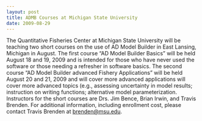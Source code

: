 ```yaml
---
layout: post
title: ADMB Courses at Michigan State University 
date: 2009-08-29
---
```


The Quantitative Fisheries Center at Michigan State University will be teaching two short courses on the use of AD Model Builder in East Lansing, Michigan in August.  The first course “AD Model Builder Basics” will be held August 18 and 19, 2009 and is intended for those who have never used the software or those needing a refresher in software basics.  The second course “AD Model Builder advanced Fishery  Applications” will be held August 20 and 21, 2009 and will cover more advanced applications will cover more advanced topics (e.g., assessing uncertainty in model results; instruction on writing functions;  alternative model parameterization.  Instructors for the short courses are Drs. Jim Bence, Brian Irwin, and Travis Brenden. For additional information, including enrollment cost, please contact Travis Brenden at brenden@msu.edu.
